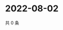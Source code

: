 # 2022-08-02

共 0 条

<!-- BEGIN WEIBO -->
<!-- 最后更新时间 Tue Aug 02 2022 14:20:26 GMT+0800 (China Standard Time) -->

<!-- END WEIBO -->
